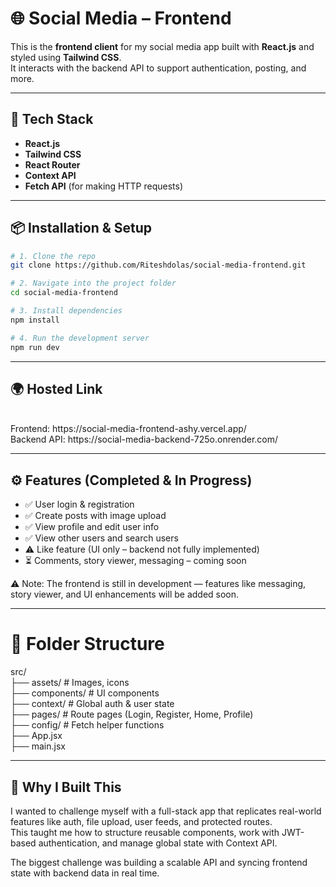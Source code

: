 # 🌐 Social Media – Frontend

This is the **frontend client** for my social media app built with **React.js** and styled using **Tailwind CSS**.  
It interacts with the backend API to support authentication, posting, and more.

---

## 🚀 Tech Stack

- **React.js**
- **Tailwind CSS**
- **React Router**
- **Context API** 
-  **Fetch API** (for making HTTP requests)

---

## 📦 Installation & Setup

```bash
# 1. Clone the repo
git clone https://github.com/Riteshdolas/social-media-frontend.git

# 2. Navigate into the project folder
cd social-media-frontend

# 3. Install dependencies
npm install

# 4. Run the development server
npm run dev
```
---

## 🌍 Hosted Link
<br>
Frontend: https://social-media-frontend-ashy.vercel.app/
<br>
Backend API: https://social-media-backend-725o.onrender.com/

---

## ⚙️ Features (Completed & In Progress)

- ✅ User login & registration
- ✅ Create posts with image upload
- ✅ View profile and edit user info
- ✅ View other users and search users
- ⚠️ Like feature (UI only – backend not fully implemented)
- ⏳ Comments, story viewer, messaging – coming soon

⚠️ Note: The frontend is still in development — features like messaging, story viewer, and UI enhancements will be added soon.

---
# 📁 Folder Structure
src/        
├── assets/            # Images, icons             
├── components/        # UI components              
├── context/           # Global auth & user state                
├── pages/             # Route pages (Login, Register, Home, Profile)              
├── config/             # Fetch helper functions            
├── App.jsx          
├── main.jsx        

---
## 🧠 Why I Built This

I wanted to challenge myself with a full-stack app that replicates real-world features like auth, file upload, user feeds, and protected routes.  
This taught me how to structure reusable components, work with JWT-based authentication, and manage global state with Context API.

The biggest challenge was building a scalable API and syncing frontend state with backend data in real time.


